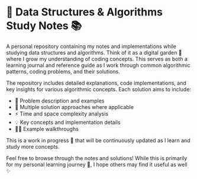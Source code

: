 # 🌟 Data Structures & Algorithms Study Notes 📚

A personal repository containing my notes and implementations while studying data structures and algorithms. Think of it as a digital garden 🌱 where I grow my understanding of coding concepts. This serves as both a learning journal and reference guide as I work through common algorithmic patterns, coding problems, and their solutions.

The repository includes detailed explanations, code implementations, and key insights for various algorithmic concepts. Each solution aims to include:

- 📝 Problem description and examples 
- 🤔 Multiple solution approaches where applicable 
- ⚡ Time and space complexity analysis
- 💡 Key concepts and implementation details
- 🚶‍♂️ Example walkthroughs

This is a work in progress 🚧 that will be continuously updated as I learn and study more concepts.

Feel free to browse through the notes and solutions! While this is primarily for my personal learning journey 🎯, I hope others may find it useful as well ✨
